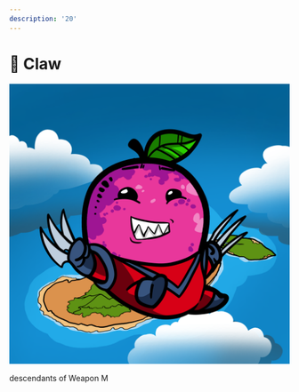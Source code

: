 ```yaml
---
description: '20'
---
```


# 🐅 Claw

![](<../../../.gitbook/assets/mh2497 (1).png>)

descendants of Weapon M

